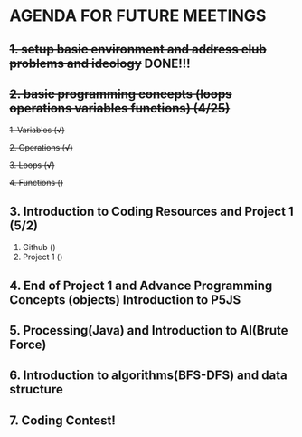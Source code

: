 # AGENDA FOR FUTURE MEETINGS

## ~~1. setup basic environment and address club problems and ideology~~ DONE!!!

## ~~2. basic programming concepts (loops operations variables functions) (4/25)~~

~~1. Variables (√)~~

~~2. Operations (√)~~

~~3. Loops (√)~~

~~4. Functions ()~~

## 3. Introduction to Coding Resources and Project 1 (5/2)
1. Github ()
2. Project 1 ()


## 4. End of Project 1 and Advance Programming Concepts (objects) Introduction to P5JS

## 5. Processing(Java) and Introduction to AI(Brute Force)

## 6. Introduction to algorithms(BFS-DFS) and data structure

## 7. Coding Contest!
